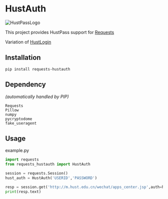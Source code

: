 # HustAuth

![HustPassLogo](https://pass.hust.edu.cn/cas/comm/image/logo-inside.png)

This project provides HustPass support for [Requests](https://requests.readthedocs.io/)

Variation of [HustLogin](https://github.com/MarvinTerry/HustLogin)

## Installation

```
pip install requests-hustauth
```

## Dependency

*(automatically handled by PIP)*

```
Requests
Pillow
numpy
pycryptodome
fake_useragent
```

## Usage

example.py
```python
import requests
from requests_hustauth import HustAuth

session = requests.Session()
hust_auth = HustAuth('USERID','PASSWORD')

resp = session.get('http://m.hust.edu.cn/wechat/apps_center.jsp',auth=hust_auth)
print(resp.text)
```


